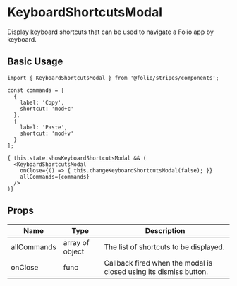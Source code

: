 # KeyboardShortcutsModal

Display keyboard shortcuts that can be used to navigate a Folio app by keyboard.

## Basic Usage

```
import { KeyboardShortcutsModal } from '@folio/stripes/components';

const commands = [
  {
    label: 'Copy',
    shortcut: 'mod+c'
  },
  {
    label: 'Paste',
    shortcut: 'mod+v'
  }
];

{ this.state.showKeyboardShortcutsModal && (
  <KeyboardShortcutsModal
    onClose={() => { this.changeKeyboardShortcutsModal(false); }}
    allCommands={commands}
  />
)}
```

## Props
Name | Type | Description
-- | -- | --
allCommands | array of object | The list of shortcuts to be displayed.
onClose | func | Callback fired when the modal is closed using its dismiss button.
